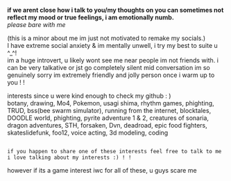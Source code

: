 **if we arent close how i talk to you/my thoughts on you can sometimes not reflect my mood or true feelings, i am emotionally numb.**                           
*please bare with me*                                                                                                                                                

(this is a minor about me im just not motivated to remake my socials.)                                                                                                                                                                                     
I have extreme social anxiety & im mentally unwell, i try my best to suite u ^_^!                                      
im a huge introvert, u likely wont see me near people im not friends with. 
i can be very talkative or jst go completely silent mid conversation im so genuinely sorry
im extremely friendly and jolly person once i warm up to you ! !                                                        
                             


interests since u were kind enough to check my github : )                                                                                                                                                                                                                                                                                                                        
botany, drawing, Mo4, Pokemon, usagi shima, rhythm games, phighting, TRUD,  bss(bee swarm simulator), running from the internet, blocktales, DOODLE world, phighting, pyrite adventure 1 & 2, creatures of sonaria, dragon adventures, STH, forsaken, Dvn, deadroad, epic food fighters, skateslidefunk, foo12, voice acting, 3d modeling, coding                                       
                                                                                                                   
                                                                                                                        if you happen to share one of these interests feel free to talk to me i love talking about my interests :) ! !         
 however if its a game interest iwc for all of these, u guys scare me                                                                                                                        
